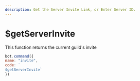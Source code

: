 ```yaml
---
description: Get the Server Invite Link, or Enter Server ID.
---
```


# $getServerInvite

This function returns the current guild's invite

```javascript
bot.command({
name: "invite", 
code: `
$getServerInvite`
})
```
